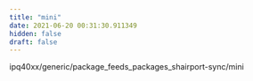 ```yaml
---
title: "mini"
date: 2021-06-20 00:31:30.911349
hidden: false
draft: false
---
```


ipq40xx/generic/package_feeds_packages_shairport-sync/mini

